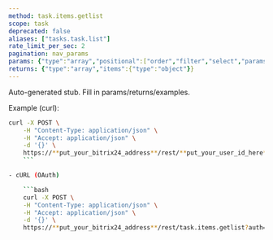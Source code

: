 ```yaml
---
method: task.items.getlist
scope: task
deprecated: false
aliases: ["tasks.task.list"]
rate_limit_per_sec: 2
pagination: nav_params
params: {"type":"array","positional":["order","filter","select","params"]}
returns: {"type":"array","items":{"type":"object"}}
---
```


Auto-generated stub. Fill in params/returns/examples.

Example (curl):

```bash
curl -X POST \
    -H "Content-Type: application/json" \
    -H "Accept: application/json" \
    -d '{}' \
    https://**put_your_bitrix24_address**/rest/**put_your_user_id_here**/**put_your_webhook_here**/task.items.getlist
    ```

- cURL (OAuth)

    ```bash
    curl -X POST \
    -H "Content-Type: application/json" \
    -H "Accept: application/json" \
    -d '{}' \
    https://**put_your_bitrix24_address**/rest/task.items.getlist?auth=**put_access_token_here**
```
